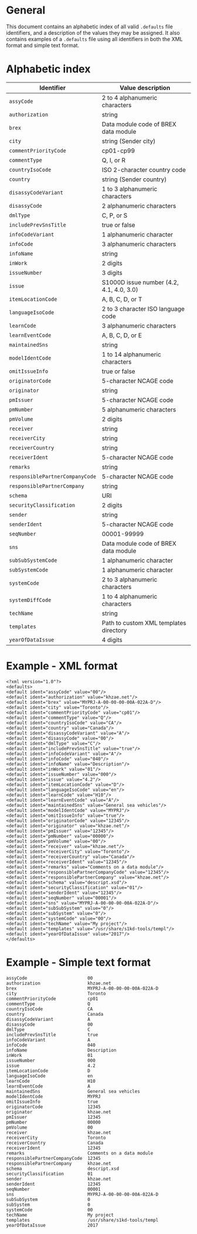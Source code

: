 General
=======

This document contains an alphabetic index of all valid `.defaults` file identifiers, and a description of the values they may be assigned. It also contains examples of a `.defaults` file using all identifiers in both the XML format and simple text format.

Alphabetic index
================

| Identifier                      | Value description                        |
|---------------------------------|------------------------------------------|
| `assyCode`                      | 2 to 4 alphanumeric characters           |
| `authorization`                 | string                                   |
| `brex`                          | Data module code of BREX data module     |
| `city`                          | string (Sender city)                     |
| `commentPriorityCode`           | cp01-cp99                                |
| `commentType`                   | Q, I, or R                               |
| `countryIsoCode`                | ISO 2-character country code             |
| `country`                       | string (Sender country)                  |
| `disassyCodeVariant`            | 1 to 3 alphanumeric characters           |
| `disassyCode`                   | 2 alphanumeric characters                |
| `dmlType`                       | C, P, or S                               |
| `includePrevSnsTitle`           | true or false                            |
| `infoCodeVariant`               | 1 alphanumeric character                 |
| `infoCode`                      | 3 alphanumeric characters                |
| `infoName`                      | string                                   |
| `inWork`                        | 2 digits                                 |
| `issueNumber`                   | 3 digits                                 |
| `issue`                         | S1000D issue number (4.2, 4.1, 4.0, 3.0) |
| `itemLocationCode`              | A, B, C, D, or T                         |
| `languageIsoCode`               | 2 to 3 character ISO language code       |
| `learnCode`                     | 3 alphanumeric characters                |
| `learnEventCode`                | A, B, C, D, or E                         |
| `maintainedSns`                 | string                                   |
| `modelIdentCode`                | 1 to 14 alphanumeric characters          |
| `omitIssueInfo`                 | true or false                            |
| `originatorCode`                | 5-character NCAGE code                   |
| `originator`                    | string                                   |
| `pmIssuer`                      | 5-character NCAGE code                   |
| `pmNumber`                      | 5 alphanumeric characters                |
| `pmVolume`                      | 2 digits                                 |
| `receiver`                      | string                                   |
| `receiverCity`                  | string                                   |
| `receiverCountry`               | string                                   |
| `receiverIdent`                 | 5-character NCAGE code                   |
| `remarks`                       | string                                   |
| `responsiblePartnerCompanyCode` | 5-character NCAGE code                   |
| `responsiblePartnerCompany`     | string                                   |
| `schema`                        | URI                                      |
| `securityClassification`        | 2 digits                                 |
| `sender`                        | string                                   |
| `senderIdent`                   | 5-character NCAGE code                   |
| `seqNumber`                     | 00001-99999                              |
| `sns`                           | Data module code of BREX data module     |
| `subSubSystemCode`              | 1 alphanumeric character                 |
| `subSystemCode`                 | 1 alphanumeric character                 |
| `systemCode`                    | 2 to 3 alphanumeric characters           |
| `systemDiffCode`                | 1 to 4 alphanumeric characters           |
| `techName`                      | string                                   |
| `templates`                     | Path to custom XML templates directory   |
| `yearOfDataIssue`               | 4 digits                                 |

Example - XML format
====================

    <?xml version="1.0"?>
    <defaults>
    <default ident="assyCode" value="00"/>
    <default ident="authorization" value="khzae.net"/>
    <default ident="brex" value="MYPRJ-A-00-00-00-00A-022A-D"/>
    <default ident="city" value="Toronto"/>
    <default ident="commentPriorityCode" value="cp01"/>
    <default ident="commentType" value="Q"/>
    <default ident="countryIsoCode" value="CA"/>
    <default ident="country" value="Canada"/>
    <default ident="disassyCodeVariant" value="A"/>
    <default ident="disassyCode" value="00"/>
    <default ident="dmlType" value="C"/>
    <default ident="includePrevSnsTitle" value="true"/>
    <default ident="infoCodeVariant" value="A"/>
    <default ident="infoCode" value="040"/>
    <default ident="infoName" value="Description"/>
    <default ident="inWork" value="01"/>
    <default ident="issueNumber" value="000"/>
    <default ident="issue" value="4.2"/>
    <default ident="itemLocationCode" value="D"/>
    <default ident="languageIsoCode" value="en"/>
    <default ident="learnCode" value="H10"/>
    <default ident="learnEventCode" value="A"/>
    <default ident="maintainedSns" value="General sea vehicles"/>
    <default ident="modelIdentCode" value="MYPRJ"/>
    <default ident="omitIssueInfo" value="true"/>
    <default ident="originatorCode" value="12345"/>
    <default ident="originator" value="khzae.net"/>
    <default ident="pmIssuer" value="12345"/>
    <default ident="pmNumber" value="00000"/>
    <default ident="pmVolume" value="00"/>
    <default ident="receiver" value="khzae.net"/>
    <default ident="receiverCity" value="Toronto"/>
    <default ident="receiverCountry" value="Canada"/>
    <default ident="receiverIdent" value="12345"/>
    <default ident="remarks" value="Comments on a data module"/>
    <default ident="responsiblePartnerCompanyCode" value="12345"/>
    <default ident="responsiblePartnerCompany" value="khzae.net"/>
    <default ident="schema" value="descript.xsd"/>
    <default ident="securityClassification" value="01"/>
    <default ident="senderIdent" value="12345"/>
    <default ident="seqNumber" value="00001"/>
    <default ident="sns" value="MYPRJ-A-00-00-00-00A-022A-D"/>
    <default ident="subSubSystem" value="0"/>
    <default ident="subSystem" value="0"/>
    <default ident="systemCode" value="00"/>
    <default ident="techName" value="My project"/>
    <default ident="templates" value="/usr/share/s1kd-tools/templ"/>
    <default ident="yearOfDataIssue" value="2017"/>
    </defaults>

Example - Simple text format
============================

    assyCode                       00
    authorization                  khzae.net
    brex                           MYPRJ-A-00-00-00-00A-022A-D
    city                           Toronto
    commentPriorityCode            cp01
    commentType                    Q
    countryIsoCode                 CA
    country                        Canada
    disassyCodeVariant             A
    disassyCode                    00
    dmlType                        C
    includePrevSnsTitle            true
    infoCodeVariant                A
    infoCode                       040
    infoName                       Description
    inWork                         01
    issueNumber                    000
    issue                          4.2
    itemLocationCode               D
    languageIsoCode                en
    learnCode                      H10
    learnEventCode                 A
    maintainedSns                  General sea vehicles
    modelIdentCode                 MYPRJ
    omitIssueInfo                  true
    originatorCode                 12345
    originator                     khzae.net
    pmIssuer                       12345
    pmNumber                       00000
    pmVolume                       00
    receiver                       khzae.net
    receiverCity                   Toronto
    receiverCountry                Canada
    receiverIdent                  12345
    remarks                        Comments on a data module
    responsiblePartnerCompanyCode  12345
    responsiblePartnerCompany      khzae.net
    schema                         descript.xsd
    securityClassification         01
    sender                         khzae.net
    senderIdent                    12345
    seqNumber                      00001
    sns                            MYPRJ-A-00-00-00-00A-022A-D
    subSubSystem                   0
    subSystem                      0
    systemCode                     00
    techName                       My project
    templates                      /usr/share/s1kd-tools/templ
    yearOfDataIssue                2017
